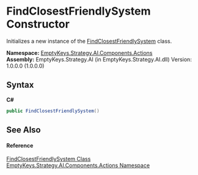 # FindClosestFriendlySystem Constructor 
 

Initializes a new instance of the <a href="T_EmptyKeys_Strategy_AI_Components_Actions_FindClosestFriendlySystem">FindClosestFriendlySystem</a> class.

**Namespace:**&nbsp;<a href="N_EmptyKeys_Strategy_AI_Components_Actions">EmptyKeys.Strategy.AI.Components.Actions</a><br />**Assembly:**&nbsp;EmptyKeys.Strategy.AI (in EmptyKeys.Strategy.AI.dll) Version: 1.0.0.0 (1.0.0.0)

## Syntax

**C#**<br />
``` C#
public FindClosestFriendlySystem()
```


## See Also


#### Reference
<a href="T_EmptyKeys_Strategy_AI_Components_Actions_FindClosestFriendlySystem">FindClosestFriendlySystem Class</a><br /><a href="N_EmptyKeys_Strategy_AI_Components_Actions">EmptyKeys.Strategy.AI.Components.Actions Namespace</a><br />